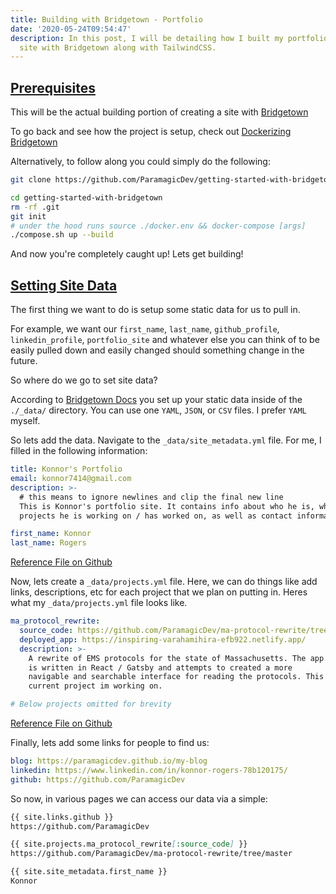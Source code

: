 ```yaml
---
title: Building with Bridgetown - Portfolio
date: '2020-05-24T09:54:47'
description: In this post, I will be detailing how I built my portfolio
  site with Bridgetown along with TailwindCSS.
---
```


<h2 id="foreword">
  <a href="#foreword">Prerequisites</a>
</h2>

This will be the actual building portion of creating a site with
[Bridgetown](https://bridgetownrb.com)

To go back and see how the project is setup, check out [Dockerizing
Bridgetown](bridgetownrb/dockerizing-bridgetown/)

Alternatively, to follow along you could simply do the following:

```bash
git clone https://github.com/ParamagicDev/getting-started-with-bridgetown

cd getting-started-with-bridgetown
rm -rf .git
git init
# under the hood runs source ./docker.env && docker-compose [args]
./compose.sh up --build
```

And now you're completely caught up! Lets get building!

<h2 id="site-data">
  <a href="#site-data">Setting Site Data</a>
</h2>

The first thing we want to do is setup some static data for us to pull
in.

For example, we want our `first_name`, `last_name`, `github_profile`, `linkedin_profile`, `portfolio_site` and whatever else
you can think of to be easily pulled down and easily changed should
something change in the future.

So where do we go to set site data?

According to [Bridgetown
Docs](https://www.bridgetownrb.com/docs/datafiles) you set up your
static data inside of the `./_data/` directory. You can use one `YAML`,
`JSON`, or `CSV` files. I prefer `YAML` myself.

So lets add the data. Navigate to the `_data/site_metadata.yml` file.
For me, I filled in the following information:

```yaml title=_data/site_metadata.yml
title: Konnor's Portfolio
email: konnor7414@gmail.com
description: >-
  # this means to ignore newlines and clip the final new line
  This is Konnor's portfolio site. It contains info about who he is, what
  projects he is working on / has worked on, as well as contact information.

first_name: Konnor
last_name: Rogers
```

[Reference File on Github](@todo)

Now, lets create a `_data/projects.yml` file. Here, we can do things
like add links, descriptions, etc for each project that we plan on
putting in. Heres what my `_data/projects.yml` file looks like.

```yaml title=_data/projects.yml
ma_protocol_rewrite:
  source_code: https://github.com/ParamagicDev/ma-protocol-rewrite/tree/master
  deployed_app: https://inspiring-varahamihira-efb922.netlify.app/
  description: >-
    A rewrite of EMS protocols for the state of Massachusetts. The app
    is written in React / Gatsby and attempts to created a more
    navigable and searchable interface for reading the protocols. This is the
    current project im working on.

# Below projects omitted for brevity
```

[Reference File on Github](@todo)

Finally, lets add some links for people to find us:

```yaml title=_data/links.yml
blog: https://paramagicdev.github.io/my-blog
linkedin: https://www.linkedin.com/in/konnor-rogers-78b120175/
github: https://github.com/ParamagicDev
```

So now, in various pages we can access our data via a simple:

```md title=ExamplePage
{{ site.links.github }}
https://github.com/ParamagicDev

{{ site.projects.ma_protocol_rewrite[:source_code] }}
https://github.com/ParamagicDev/ma-protocol-rewrite/tree/master

{{ site.site_metadata.first_name }}
Konnor
```
